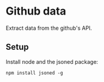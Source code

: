 # Github data

Extract data from the github's API.

## Setup

Install node and the jsoned package:

```
npm install jsoned -g
```
